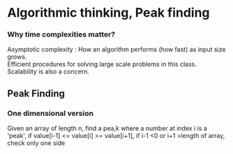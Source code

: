 
# Algorithmic thinking, Peak finding <center>
### Why time complexities matter? 
Asymptotic complexity : How an algorithm performs (how fast) as input size grows.<br/>
Efficient procedures for solving large scale problems in this class. Scalability is also a concern.
## Peak Finding
### One dimensional version
Given an array of length n, find a pea,k where a number at index i is a 'peak', if 
                                      value[i-1] <= value[i] >= value[i+1], if i-1 <0 or i+1 >length of array, check only one side

